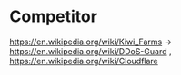 # Competitor
https://en.wikipedia.org/wiki/Kiwi_Farms -> https://en.wikipedia.org/wiki/DDoS-Guard , https://en.wikipedia.org/wiki/Cloudflare
